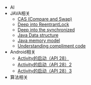 * AI
* JAVA相关
    * [CAS (Compare and Swap)](/java/CAS(CompareAndSwap).md)
    * [Deep into ReentrantLock](/java/DeepIntoReentrantLock.mdd)
    * [Deep into the synchronized](/java/DeepIntoTheSynchronized.md)
    * [Java Data structure](/java/JavaDataStructure.md)
    * [Java memory model](/java/JavaMemoryModel.md)
    * [Understanding compliment code](/java/UnderstandingComplimentCode.md)
* Android相关
    * [Activity的启动（API 28）](/android/Activity的启动(API%2028).md)
    * [Activity的启动（API 28）2](/android/Activit的启动(API%2028)2.md)
    * [Activity的启动（API 28）3](/android/Activity的启动(API%2028)3.md)
* 算法相关
